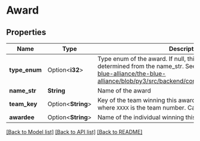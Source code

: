 # Award

## Properties

Name | Type | Description | Notes
------------ | ------------- | ------------- | -------------
**type_enum** | Option<**i32**> | Type enum of the award. If null, this will be automatically determined from the name_str. See https://github.com/the-blue-alliance/the-blue-alliance/blob/py3/src/backend/common/consts/award_type.py | [optional]
**name_str** | **String** | Name of the award | 
**team_key** | Option<**String**> | Key of the team winning this award. Formatted like `frcXXXX` where `XXXX` is the team number. Can be null | [optional]
**awardee** | Option<**String**> | Name of the individual winning this award. Can be null | [optional]

[[Back to Model list]](../README.md#documentation-for-models) [[Back to API list]](../README.md#documentation-for-api-endpoints) [[Back to README]](../README.md)


